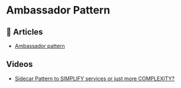 
# Ambassador Pattern

## 📕 Articles

- [Ambassador pattern](https://docs.microsoft.com/en-us/azure/architecture/patterns/ambassador)

## Videos
- [Sidecar Pattern to SIMPLIFY services or just more COMPLEXITY?](https://www.youtube.com/watch?v=9zAjtcf9Wyo)